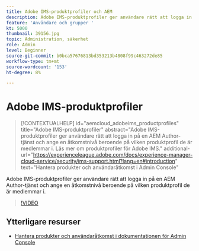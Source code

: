 ```yaml
---
title: Adobe IMS-produktprofiler och AEM
description: Adobe IMS-produktprofiler ger användare rätt att logga in på en AEM Author-tjänst och ange en åtkomstnivå beroende på vilken produktprofil de är medlemmar i.
feature: 'Användare och grupper '
kt: 5000
thumbnail: 39156.jpg
topic: Administration, säkerhet
role: Admin
level: Beginner
source-git-commit: b0bca57676813bd353213b4808f99c463272de85
workflow-type: tm+mt
source-wordcount: '153'
ht-degree: 8%

---
```



# Adobe IMS-produktprofiler

>[!CONTEXTUALHELP]
>id="aemcloud_adobeims_productprofiles"
>title="Adobe IMS-produktprofiler"
>abstract="Adobe IMS-produktprofiler ger användare rätt att logga in på en AEM Author-tjänst och ange en åtkomstnivå beroende på vilken produktprofil de är medlemmar i. Läs mer om produktprofiler för Adobe IMS."
>additional-url="https://experienceleague.adobe.com/docs/experience-manager-cloud-service/security/ims-support.html?lang=en#introduction" text="Hantera produkter och användaråtkomst i Admin Console"

Adobe IMS-produktprofiler ger användare rätt att logga in på en AEM Author-tjänst och ange en åtkomstnivå beroende på vilken produktprofil de är medlemmar i.

>[!VIDEO](https://video.tv.adobe.com/v/39156/?quality=12&learn=on)

## Ytterligare resurser

+ [Hantera produkter och användaråtkomst i dokumentationen för Admin Console](https://docs.adobe.com/content/help/en/experience-manager-cloud-service/security/ims-support.html#managing-products-and-user-access-in-admin-console)

